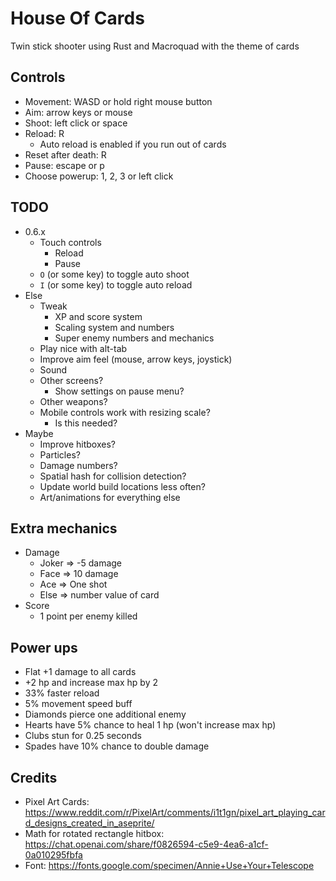 # House Of Cards

Twin stick shooter using Rust and Macroquad with the theme of cards

## Controls

- Movement: WASD or hold right mouse button
- Aim: arrow keys or mouse
- Shoot: left click or space
- Reload: R
    - Auto reload is enabled if you run out of cards
- Reset after death: R
- Pause: escape or p
- Choose powerup: 1, 2, 3 or left click

## TODO

- 0.6.x
	- Touch controls
        - Reload
        - Pause
    - `O` (or some key) to toggle auto shoot
    - `I` (or some key) to toggle auto reload
- Else
    - Tweak
        - XP and score system
        - Scaling system and numbers
        - Super enemy numbers and mechanics
    - Play nice with alt-tab
    - Improve aim feel (mouse, arrow keys, joystick)
	- Sound
	- Other screens?
        - Show settings on pause menu?
    - Other weapons?
    - Mobile controls work with resizing scale?
        - Is this needed?
- Maybe
	- Improve hitboxes?
	- Particles?
    - Damage numbers?
	- Spatial hash for collision detection?
	- Update world build locations less often?
    - Art/animations for everything else

## Extra mechanics

- Damage
	- Joker => -5 damage
	- Face => 10 damage
	- Ace => One shot
	- Else => number value of card
- Score
	- 1 point per enemy killed

## Power ups

- Flat +1 damage to all cards
- +2 hp and increase max hp by 2
- 33% faster reload
- 5% movement speed buff
- Diamonds pierce one additional enemy
- Hearts have 5% chance to heal 1 hp (won't increase max hp)
- Clubs stun for 0.25 seconds
- Spades have 10% chance to double damage

## Credits

- Pixel Art Cards: https://www.reddit.com/r/PixelArt/comments/i1t1gn/pixel_art_playing_card_designs_created_in_aseprite/
- Math for rotated rectangle hitbox: https://chat.openai.com/share/f0826594-c5e9-4ea6-a1cf-0a010295fbfa
- Font: https://fonts.google.com/specimen/Annie+Use+Your+Telescope
